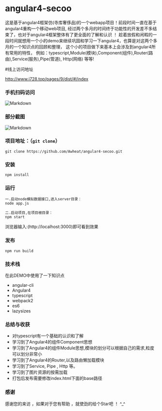 # angular4-secoo
这是基于angular4框架仿(寺库奢侈品)的一个webapp项目！前段时间一直在基于angular4重构一个移动web项目, 
经过两个多月的时间终于功能性的开发差不多结束了，也对于angular4框架整体有了更全面的了解和认识 ！
趁着放假和闲暇的一段时间就想用一个小的demo来继续巩固和学习一下angular4，也算是对这两个多月的一个知识点的回顾和整理，
这个小的项目做下来基本上会涉及到angular4所有常用的特性，
例如：typescript,Module(模块),Component(组件),Router(路由),Service(服务),Pipe(管道), Http(网络) 等等!

#线上访问地址

http://www.i728.top/pages/9/dist/#/index

### 手机扫码访问

![Markdown](http://www.i728.top/dist/images/ewm_secoo.png)

### 部分截图

![Markdown](http://www.i728.top/dist/images/secoo_preview.png)

### 项目地址：（`git clone`）

```shell
git clone https://github.com/Awheat/angular4-secoo.git
```

### 安装

```
npm install
```

### 运行

```
一.启动node模拟数据接口,进入server目录：
node app.js

二.启动项目,在项目根目录：
npm start
```
浏览器输入:(http://localhost:3000)即可看到效果

### 发布

```
npm run build
```

### 技术栈

在此DEMO中使用了一下知识点
* angular-cli
* Angular4
* typescript
* webpack2
* es6
* lazysizes

### 总结与收获

* 对typescript有一个基础的认识和了解
* 学习到了Angular4的组件Component思想
* 学习到了Angular4的组件Module思想,模块的划分可以根据自己的需求,粒度可以划分非常小
* 学习到了Angular4的Router,以及路由懒加载模块
* 学习到了Service, Pipe , Http 等。
* 学习到了图片资源的按需加载
* 打包后发布需要修改index.html下面的base路径

### 感谢

感谢您的来访 ，如果对于您有帮助 ，就使劲的给个Star吧 ！ ^_^